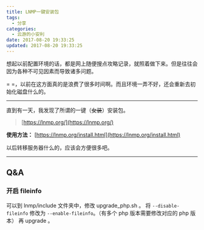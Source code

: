 ```yaml
---
title: LNMP一键安装包
tags:
  - 分享
categories:
  - 云游的小安利
date: 2017-08-20 19:33:25
updated: 2017-08-20 19:33:25
---
```


想起以前配置环境的话，都是网上随便搜点攻略记录，就照着做下来。但是往往会因为各种不可见因素而导致诸多问题。

= =，以前在这方面真的是浪费了很多时间啊。而且环境一弄不好，还会重新去初始化磁盘什么的。

---

直到有一天，我发现了所谓的一键（~~女装~~）安装包。

> [https://lnmp.org/](https://lnmp.org/)

<!-- more -->

**使用方法：**
[https://lnmp.org/install.html](https://lnmp.org/install.html)

以后转移服务器什么的，应该会方便很多吧。

---

## Q&A

### 开启 fileinfo

可以到 lnmp/include 文件夹中，修改 upgrade_php.sh 。
将 `--disable-fileinfo` 修改为 `--enable-fileinfo`。（有多个 php 版本需要修改对应的 php 版本）
再 upgrade 。
